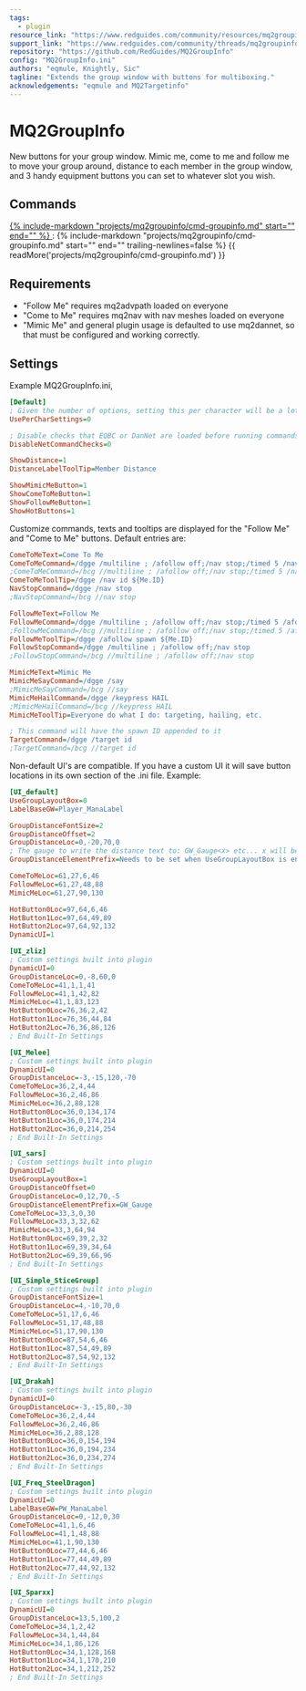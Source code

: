 ```yaml
---
tags:
  - plugin
resource_link: "https://www.redguides.com/community/resources/mq2groupinfo.2246/"
support_link: "https://www.redguides.com/community/threads/mq2groupinfo.79138/"
repository: "https://github.com/RedGuides/MQ2GroupInfo"
config: "MQ2GroupInfo.ini"
authors: "eqmule, Knightly, Sic"
tagline: "Extends the group window with buttons for multiboxing."
acknowledgements: "eqmule and MQ2Targetinfo"
---
```


# MQ2GroupInfo

<!--desc-start-->
New buttons for your group window. Mimic me, come to me and follow me to move your group around, distance to each member in the group window, and 3 handy equipment buttons you can set to whatever slot you wish.
<!--desc-end-->

## Commands

<a href="cmd-groupinfo/">
{% 
  include-markdown "projects/mq2groupinfo/cmd-groupinfo.md" 
  start="<!--cmd-syntax-start-->" 
  end="<!--cmd-syntax-end-->" 
%}
</a>
:    {% include-markdown "projects/mq2groupinfo/cmd-groupinfo.md" 
        start="<!--cmd-desc-start-->" 
        end="<!--cmd-desc-end-->" 
        trailing-newlines=false 
     %} {{ readMore('projects/mq2groupinfo/cmd-groupinfo.md') }}

## Requirements

- "Follow Me" requires mq2advpath loaded on everyone
- "Come to Me" requires mq2nav with nav meshes loaded on everyone
- "Mimic Me" and general plugin usage is defaulted to use mq2dannet, so that must be configured and working correctly.

## Settings

Example MQ2GroupInfo.ini,

```ini
[Default]
; Given the number of options, setting this per character will be a lot to maintain
UsePerCharSettings=0

; Disable checks that EQBC or DanNet are loaded before running commands
DisableNetCommandChecks=0

ShowDistance=1
DistanceLabelToolTip=Member Distance

ShowMimicMeButton=1
ShowComeToMeButton=1
ShowFollowMeButton=1
ShowHotButtons=1
```

Customize commands, texts and tooltips are displayed for the "Follow Me" and "Come to Me" buttons.
Default entries are:

```ini
ComeToMeText=Come To Me
ComeToMeCommand=/dgge /multiline ; /afollow off;/nav stop;/timed 5 /nav id ${Me.ID}
;ComeToMeCommand=/bcg //multiline ; /afollow off;/nav stop;/timed 5 /nav id ${Me.ID}
ComeToMeToolTip=/dgge /nav id ${Me.ID}
NavStopCommand=/dgge /nav stop
;NavStopCommand=/bcg //nav stop

FollowMeText=Follow Me
FollowMeCommand=/dgge /multiline ; /afollow off;/nav stop;/timed 5 /afollow spawn ${Me.ID}
;FollowMeCommand=/bcg //multiline ; /afollow off;/nav stop;/timed 5 /afollow spawn ${Me.ID}
FollowMeToolTip=/dgge /afollow spawn ${Me.ID}
FollowStopCommand=/dgge /multiline ; /afollow off;/nav stop
;FollowStopCommand=/bcg //multiline ; /afollow off;/nav stop

MimicMeText=Mimic Me
MimicMeSayCommand=/dgge /say
;MimicMeSayCommand=/bcg //say
MimicMeHailCommand=/dgge /keypress HAIL
;MimicMeHailCommand=/bcg //keypress HAIL
MimicMeToolTip=Everyone do what I do: targeting, hailing, etc.

; This command will have the spawn ID appended to it
TargetCommand=/dgge /target id
;TargetCommand=/bcg //target id
```

Non-default UI's are compatible. If you have a custom UI it will save button locations in its own section of the .ini file. Example:

```ini
[UI_default]
UseGroupLayoutBox=0
LabelBaseGW=Player_ManaLabel

GroupDistanceFontSize=2
GroupDistanceOffset=2
GroupDistanceLoc=0,-20,70,0
; The gauge to write the distance text to: GW_Gauge<x> etc... x will be automatically filled by the plugin
GroupDistanceElementPrefix=Needs to be set when UseGroupLayoutBox is enabled

ComeToMeLoc=61,27,6,46
FollowMeLoc=61,27,48,88
MimicMeLoc=61,27,90,130

HotButton0Loc=97,64,6,46
HotButton1Loc=97,64,49,89
HotButton2Loc=97,64,92,132
DynamicUI=1

[UI_zliz]
; Custom settings built into plugin
DynamicUI=0
GroupDistanceLoc=0,-8,60,0
ComeToMeLoc=41,1,1,41
FollowMeLoc=41,1,42,82
MimicMeLoc=41,1,83,123
HotButton0Loc=76,36,2,42
HotButton1Loc=76,36,44,84
HotButton2Loc=76,36,86,126
; End Built-In Settings

[UI_Melee]
; Custom settings built into plugin
DynamicUI=0
GroupDistanceLoc=-3,-15,120,-70
ComeToMeLoc=36,2,4,44
FollowMeLoc=36,2,46,86
MimicMeLoc=36,2,88,128
HotButton0Loc=36,0,134,174
HotButton1Loc=36,0,174,214
HotButton2Loc=36,0,214,254
; End Built-In Settings

[UI_sars]
; Custom settings built into plugin
DynamicUI=0
UseGroupLayoutBox=1
GroupDistanceOffset=0
GroupDistanceLoc=0,12,70,-5
GroupDistanceElementPrefix=GW_Gauge
ComeToMeLoc=33,3,0,30
FollowMeLoc=33,3,32,62
MimicMeLoc=33,3,64,94
HotButton0Loc=69,39,2,32
HotButton1Loc=69,39,34,64
HotButton2Loc=69,39,66,96
; End Built-In Settings

[UI_Simple_SticeGroup]
; Custom settings built into plugin
GroupDistanceFontSize=1
GroupDistanceLoc=4,-10,70,0
ComeToMeLoc=51,17,6,46
FollowMeLoc=51,17,48,88
MimicMeLoc=51,17,90,130
HotButton0Loc=87,54,6,46
HotButton1Loc=87,54,49,89
HotButton2Loc=87,54,92,132
; End Built-In Settings

[UI_Drakah]
; Custom settings built into plugin
DynamicUI=0
GroupDistanceLoc=-3,-15,80,-30
ComeToMeLoc=36,2,4,44
FollowMeLoc=36,2,46,86
MimicMeLoc=36,2,88,128
HotButton0Loc=36,0,154,194
HotButton1Loc=36,0,194,234
HotButton2Loc=36,0,234,274
; End Built-In Settings

[UI_Freq_SteelDragon]
; Custom settings built into plugin
DynamicUI=0
LabelBaseGW=PW_ManaLabel
GroupDistanceLoc=0,-12,0,30
ComeToMeLoc=41,1,6,46
FollowMeLoc=41,1,48,88
MimicMeLoc=41,1,90,130
HotButton0Loc=77,44,6,46
HotButton1Loc=77,44,49,89
HotButton2Loc=77,44,92,132
; End Built-In Settings

[UI_Sparxx]
; Custom settings built into plugin
DynamicUI=0
GroupDistanceLoc=13,5,100,2
ComeToMeLoc=34,1,2,42
FollowMeLoc=34,1,44,84
MimicMeLoc=34,1,86,126
HotButton0Loc=34,1,128,168
HotButton1Loc=34,1,170,210
HotButton2Loc=34,1,212,252
; End Built-In Settings
```
